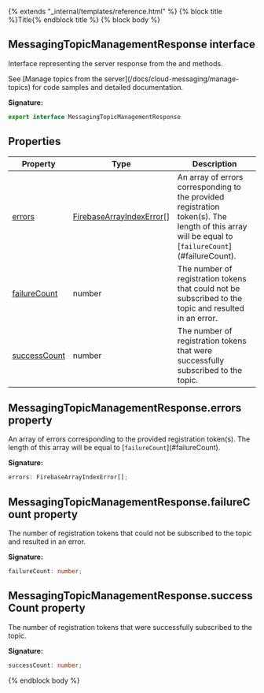 {% extends "_internal/templates/reference.html" %}
{% block title %}Title{% endblock title %}
{% block body %}

## MessagingTopicManagementResponse interface

Interface representing the server response from the  and  methods.

See \[Manage topics from the server\](/docs/cloud-messaging/manage-topics) for code samples and detailed documentation.

<b>Signature:</b>

```typescript
export interface MessagingTopicManagementResponse 
```

## Properties

|  Property | Type | Description |
|  --- | --- | --- |
|  [errors](./firebase-admin_.messagingtopicmanagementresponse.md#messagingtopicmanagementresponseerrors_property) | [FirebaseArrayIndexError](./firebase-admin_.firebasearrayindexerror.md#firebasearrayindexerror_interface)<!-- -->\[\] | An array of errors corresponding to the provided registration token(s). The length of this array will be equal to \[<code>failureCount</code>\](\#failureCount). |
|  [failureCount](./firebase-admin_.messagingtopicmanagementresponse.md#messagingtopicmanagementresponsefailurecount_property) | number | The number of registration tokens that could not be subscribed to the topic and resulted in an error. |
|  [successCount](./firebase-admin_.messagingtopicmanagementresponse.md#messagingtopicmanagementresponsesuccesscount_property) | number | The number of registration tokens that were successfully subscribed to the topic. |

## MessagingTopicManagementResponse.errors property

An array of errors corresponding to the provided registration token(s). The length of this array will be equal to \[`failureCount`<!-- -->\](\#failureCount).

<b>Signature:</b>

```typescript
errors: FirebaseArrayIndexError[];
```

## MessagingTopicManagementResponse.failureCount property

The number of registration tokens that could not be subscribed to the topic and resulted in an error.

<b>Signature:</b>

```typescript
failureCount: number;
```

## MessagingTopicManagementResponse.successCount property

The number of registration tokens that were successfully subscribed to the topic.

<b>Signature:</b>

```typescript
successCount: number;
```
{% endblock body %}

